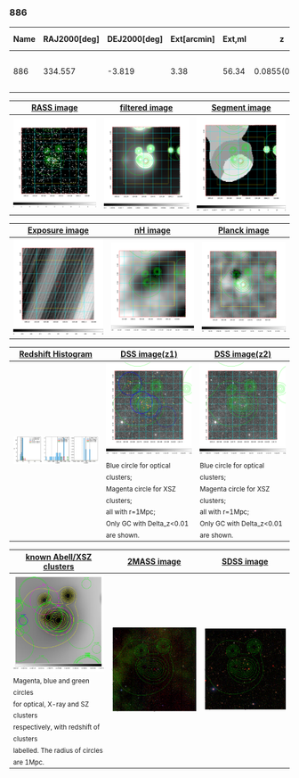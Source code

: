 <div STYLE="page-break-after: always;"></div>

### 886

|Name|RAJ2000[deg]|DEJ2000[deg] |Ext[arcmin]| Ext,ml | z | z_src| C|GC(XSZ,Delta_z<0.01)| GC(OPT,Delta_z<0.01)|GC| R_sig[arcmin] | R500[arcmin] | R500[Mpc]| CRsig[c/s] | CR500[c/s] |L500[1E44 erg/s]|F500[1E-12 erg/s/cm^2]| M500[1E14 Msun]|Tx[keV]|Cnt_sig|Beta|Rc[arcmin]|Comment|Alias|
|---|---|---|---|---|---|------|---|--------|---------|----------|---|---|---|---|---|---|---|---|---|---|---|---|---|---|
|886| 334.557| -3.819| 3.38| 56.34| 0.0855(0.008)| z1, z_xsz| B| MCXC| N| C, F20, MCXC, N, W| 25.688| 10.854| 1.044| 0.576(0.084)| 0.525(0.076)| 1.720(0.158)| 9.465(0.871)| 3.51(0.16)| 4.78(0.14)| 194.7| 0.527(-0.018+0.030)| 3.954(-0.437+0.636)| -| k416|

|[RASS image](../image/886/886_img.pdf)|[filtered image](../image/886/886_fil.pdf)|[Segment image](../image/886/886_seg.pdf)|
|-------------------|--------------------|-------------------|
| <img src="../image/886/886_img.png" width="300">  | <img src="../image/886/886_fil.png" width="300">   | <img src="../image/886/886_seg.png" width="300">  |

|[Exposure image](../image/886/886_mex.pdf)| [nH image](../image/886/886_nh.pdf)| [Planck image](../image/886/886_p.pdf)|
|-------------------|--------------------|-------------------|
|<img src="../image/886/886_mex.png" width="300">   | <img src="../image/886/886_nh.png" width="300">    | <img src="../image/886/886_p.png" width="300"> |

|[Redshift Histogram](../image/886/886_zg.pdf) | [DSS image(z1)](../image/886/886_dss_z1.pdf)      |  [DSS image(z2)](../image/886/886_dss_z2.pdf)    |
|-------------------|--------------------|-------------------|
|<img src="../image/886/886_zg.png" width="300"> |<img src="../image/886/886_dss_z1.png" width="300"> <sub><br>Blue circle for optical clusters; <br>Magenta circle for XSZ clusters; <br>all with r=1Mpc; <br>Only GC with Delta_z<0.01 are shown. </sub>| <img src="../image/886/886_dss_z2.png" width="300"><sub><br>Blue circle for optical clusters; <br>Magenta circle for XSZ clusters; <br>all with r=1Mpc; <br>Only GC with Delta_z<0.01 are shown. </sub> |

|[known Abell/XSZ clusters](../image/886/886_gc.pdf) | [2MASS image](../image/886/886_2mass.pdf)      |[SDSS image](../image/886/886_sdss.pdf)   |
|-------------------|-------------------|-------------------|
|<img src=../image/886/886_gc.png width="300"> <br><sub>Magenta, blue and green circles <br>for optical, X-ray and SZ clusters <br>respectively, with redshift of clusters <br>labelled. The radius of circles <br>are 1Mpc.</sub>|<img src="../image/886/886_2mass.png" width="300">  | <img src="../image/886/886_sdss.png" width="300">  |




